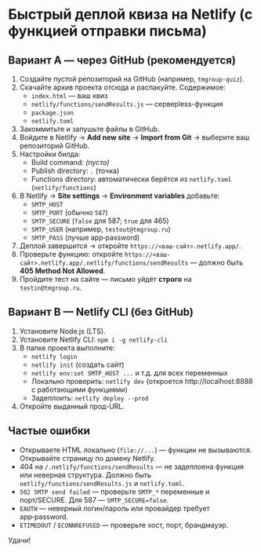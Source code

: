# Быстрый деплой квиза на Netlify (с функцией отправки письма)

## Вариант A — через GitHub (рекомендуется)
1. Создайте пустой репозиторий на GitHub (например, `tmgroup-quiz`).
2. Скачайте архив проекта отсюда и распакуйте. Содержимое:
   - `index.html` — ваш квиз
   - `netlify/functions/sendResults.js` — серверless-функция
   - `package.json`
   - `netlify.toml`
3. Закоммитьте и запушьте файлы в GitHub.
4. Войдите в Netlify → **Add new site** → **Import from Git** → выберите ваш репозиторий GitHub.
5. Настройки билда:
   - Build command: *(пусто)*
   - Publish directory: `.` (точка)
   - Functions directory: автоматически берётся из `netlify.toml` (`netlify/functions`)
6. В Netlify → **Site settings** → **Environment variables** добавьте:
   - `SMTP_HOST`
   - `SMTP_PORT` (обычно `587`)
   - `SMTP_SECURE` (`false` для 587; `true` для 465)
   - `SMTP_USER` (например, `testout@tmgroup.ru`)
   - `SMTP_PASS` (лучше app‑password)
7. Деплой завершится → откройте `https://<ваш-сайт>.netlify.app/`.
8. Проверьте функцию: откройте `https://<ваш-сайт>.netlify.app/.netlify/functions/sendResults` — должно быть **405 Method Not Allowed**.
9. Пройдите тест на сайте — письмо уйдёт **строго** на `testin@tmgroup.ru`.

## Вариант B — Netlify CLI (без GitHub)
1. Установите Node.js (LTS).
2. Установите Netlify CLI: `npm i -g netlify-cli`
3. В папке проекта выполните:
   - `netlify login`
   - `netlify init` (создать сайт)
   - `netlify env:set SMTP_HOST ...` и т.д. для всех переменных
   - Локально проверить: `netlify dev` (откроется http://localhost:8888 с работающими функциями)
   - Задеплоить: `netlify deploy --prod`
4. Откройте выданный прод-URL.

## Частые ошибки
- Открываете HTML локально (`file://...`) — функции не вызываются. Открывайте страницу по домену Netlify.
- 404 на `/.netlify/functions/sendResults` — не задеплоена функция или неверная структура. Должно быть `netlify/functions/sendResults.js` и `netlify.toml`.
- `502 SMTP send failed` — проверьте `SMTP_*` переменные и порт/SECURE. Для 587 — `SMTP_SECURE=false`.
- `EAUTH` — неверный логин/пароль или провайдер требует app‑password.
- `ETIMEDOUT` / `ECONNREFUSED` — проверьте хост, порт, брандмауэр.

Удачи!